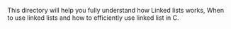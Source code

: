 This directory will help you fully understand how Linked lists works, When to use linked lists and how to efficiently use linked list in C.
